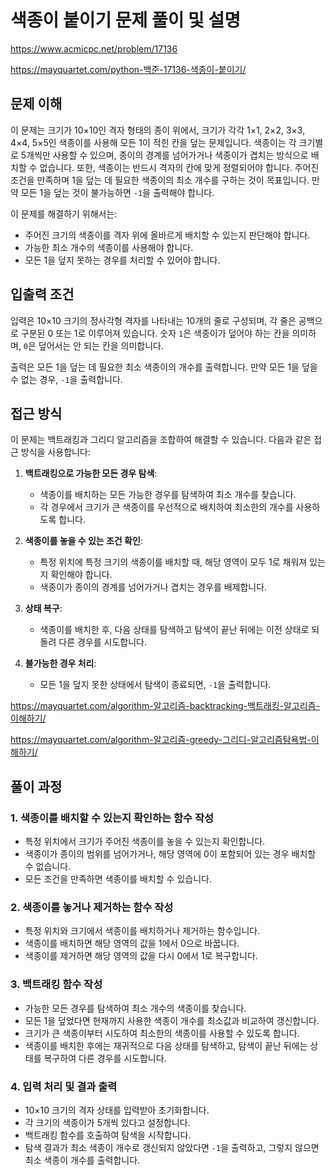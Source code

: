 # 색종이 붙이기 문제 풀이 및 설명

<https://www.acmicpc.net/problem/17136>

<https://mayquartet.com/python-백준-17136-색종이-붙이기/>

## 문제 이해

이 문제는 크기가 10×10인 격자 형태의 종이 위에서, 크기가 각각 1×1, 2×2, 3×3, 4×4, 5×5인 색종이를 사용해 모든 1이 적힌 칸을 덮는 문제입니다. 색종이는 각 크기별로 5개씩만 사용할 수 있으며, 종이의 경계를 넘어가거나 색종이가 겹치는 방식으로 배치할 수 없습니다. 또한, 색종이는 반드시 격자의 칸에 맞게 정렬되어야 합니다. 주어진 조건을 만족하며 1을 덮는 데 필요한 색종이의 최소 개수를 구하는 것이 목표입니다. 만약 모든 1을 덮는 것이 불가능하면 `-1`을 출력해야 합니다.

이 문제를 해결하기 위해서는:

- 주어진 크기의 색종이를 격자 위에 올바르게 배치할 수 있는지 판단해야 합니다.
- 가능한 최소 개수의 색종이를 사용해야 합니다.
- 모든 1을 덮지 못하는 경우를 처리할 수 있어야 합니다.

## 입출력 조건

입력은 10×10 크기의 정사각형 격자를 나타내는 10개의 줄로 구성되며, 각 줄은 공백으로 구분된 0 또는 1로 이루어져 있습니다. 숫자 `1`은 색종이가 덮어야 하는 칸을 의미하며, `0`은 덮어서는 안 되는 칸을 의미합니다.

출력은 모든 1을 덮는 데 필요한 최소 색종이의 개수를 출력합니다. 만약 모든 1을 덮을 수 없는 경우, `-1`을 출력합니다.

## 접근 방식

이 문제는 백트래킹과 그리디 알고리즘을 조합하여 해결할 수 있습니다. 다음과 같은 접근 방식을 사용합니다:

1. **백트래킹으로 가능한 모든 경우 탐색**:

   - 색종이를 배치하는 모든 가능한 경우를 탐색하여 최소 개수를 찾습니다.
   - 각 경우에서 크기가 큰 색종이를 우선적으로 배치하여 최소한의 개수를 사용하도록 합니다.

2. **색종이를 놓을 수 있는 조건 확인**:

   - 특정 위치에 특정 크기의 색종이를 배치할 때, 해당 영역이 모두 1로 채워져 있는지 확인해야 합니다.
   - 색종이가 종이의 경계를 넘어가거나 겹치는 경우를 배제합니다.

3. **상태 복구**:

   - 색종이를 배치한 후, 다음 상태를 탐색하고 탐색이 끝난 뒤에는 이전 상태로 되돌려 다른 경우를 시도합니다.

4. **불가능한 경우 처리**:
   - 모든 1을 덮지 못한 상태에서 탐색이 종료되면, `-1`을 출력합니다.

<https://mayquartet.com/algorithm-알고리즘-backtracking-백트래킹-알고리즘-이해하기/>

<https://mayquartet.com/algorithm-알고리즘-greedy-그리디-알고리즘탐욕법-이해하기/>

## 풀이 과정

### 1. 색종이를 배치할 수 있는지 확인하는 함수 작성

- 특정 위치에서 크기가 주어진 색종이를 놓을 수 있는지 확인합니다.
- 색종이가 종이의 범위를 넘어가거나, 해당 영역에 0이 포함되어 있는 경우 배치할 수 없습니다.
- 모든 조건을 만족하면 색종이를 배치할 수 있습니다.

### 2. 색종이를 놓거나 제거하는 함수 작성

- 특정 위치와 크기에서 색종이를 배치하거나 제거하는 함수입니다.
- 색종이를 배치하면 해당 영역의 값을 1에서 0으로 바꿉니다.
- 색종이를 제거하면 해당 영역의 값을 다시 0에서 1로 복구합니다.

### 3. 백트래킹 함수 작성

- 가능한 모든 경우를 탐색하여 최소 개수의 색종이를 찾습니다.
- 모든 1을 덮었다면 현재까지 사용한 색종이 개수를 최소값과 비교하여 갱신합니다.
- 크기가 큰 색종이부터 시도하여 최소한의 색종이를 사용할 수 있도록 합니다.
- 색종이를 배치한 후에는 재귀적으로 다음 상태를 탐색하고, 탐색이 끝난 뒤에는 상태를 복구하여 다른 경우를 시도합니다.

### 4. 입력 처리 및 결과 출력

- 10×10 크기의 격자 상태를 입력받아 초기화합니다.
- 각 크기의 색종이가 5개씩 있다고 설정합니다.
- 백트래킹 함수를 호출하여 탐색을 시작합니다.
- 탐색 결과가 최소 색종이 개수로 갱신되지 않았다면 `-1`을 출력하고, 그렇지 않으면 최소 색종이 개수를 출력합니다.
